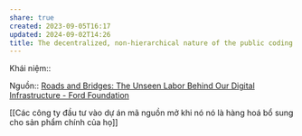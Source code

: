 ```yaml
---
share: true
created: 2023-09-05T16:17
updated: 2024-09-02T14:26
title: The decentralized, non-hierarchical nature of the public coding community makes it difficult to secure pay for coders, yet the work that emerges from it is the foundation for a digital capitalist economy
---
```

Khái niệm:: 

Nguồn:: [Roads and Bridges: The Unseen Labor Behind Our Digital Infrastructure - Ford Foundation](https://www.fordfoundation.org/work/learning/research-reports/roads-and-bridges-the-unseen-labor-behind-our-digital-infrastructure/)

[[Các công ty đầu tư vào dự án mã nguồn mở khi nó nó là hàng hoá bổ sung cho sản phẩm chính của họ]]